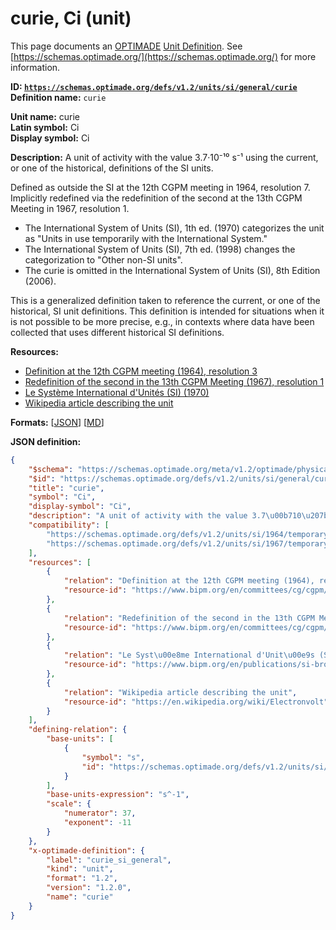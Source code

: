 # curie, Ci (unit)

This page documents an [OPTIMADE](https://www.optimade.org/) [Unit Definition](https://schemas.optimade.org/#definitions). See [https://schemas.optimade.org/](https://schemas.optimade.org/) for more information.

**ID: [`https://schemas.optimade.org/defs/v1.2/units/si/general/curie`](https://schemas.optimade.org/defs/v1.2/units/si/general/curie.md)**  
**Definition name:** `curie`

**Unit name:** curie  
**Latin symbol:** Ci  
**Display symbol:** Ci  
  
**Description:** A unit of activity with the value 3.7·10⁻¹⁰ s⁻¹ using the current, or one of the historical, definitions of the SI units.

Defined as outside the SI at the 12th CGPM meeting in 1964, resolution 7.
Implicitly redefined via the redefinition of the second at the 13th CGPM Meeting in 1967, resolution 1.

- The International System of Units (SI), 1th ed. (1970) categorizes the unit as "Units in use temporarily with the International System."
- The International System of Units (SI), 7th ed. (1998) changes the categorization to "Other non-SI units".
- The curie is omitted in the International System of Units (SI), 8th Edition (2006).

This is a generalized definition taken to reference the current, or one of the historical, SI unit definitions.
This definition is intended for situations when it is not possible to be more precise, e.g., in contexts where data have been collected that uses different historical SI definitions.

**Resources:**

- [Definition at the 12th CGPM meeting (1964), resolution 3](https://www.bipm.org/en/committees/cg/cgpm/12-1964/resolution-3)
- [Redefinition of the second in the 13th CGPM Meeting (1967), resolution 1](https://www.bipm.org/en/committees/cg/cgpm/13-1967/resolution-1)
- [Le Système International d'Unités (SI) (1970)](https://www.bipm.org/en/publications/si-brochure)
- [Wikipedia article describing the unit](https://en.wikipedia.org/wiki/Electronvolt)


**Formats:** [[JSON](curie.json)] [[MD](curie.md)]

**JSON definition:**

``` json
{
    "$schema": "https://schemas.optimade.org/meta/v1.2/optimade/physical_unit_definition.md",
    "$id": "https://schemas.optimade.org/defs/v1.2/units/si/general/curie",
    "title": "curie",
    "symbol": "Ci",
    "display-symbol": "Ci",
    "description": "A unit of activity with the value 3.7\u00b710\u207b\u00b9\u2070 s\u207b\u00b9 using the current, or one of the historical, definitions of the SI units.\n\nDefined as outside the SI at the 12th CGPM meeting in 1964, resolution 7.\nImplicitly redefined via the redefinition of the second at the 13th CGPM Meeting in 1967, resolution 1.\n\n- The International System of Units (SI), 1th ed. (1970) categorizes the unit as \"Units in use temporarily with the International System.\"\n- The International System of Units (SI), 7th ed. (1998) changes the categorization to \"Other non-SI units\".\n- The curie is omitted in the International System of Units (SI), 8th Edition (2006).\n\nThis is a generalized definition taken to reference the current, or one of the historical, SI unit definitions.\nThis definition is intended for situations when it is not possible to be more precise, e.g., in contexts where data have been collected that uses different historical SI definitions.",
    "compatibility": [
        "https://schemas.optimade.org/defs/v1.2/units/si/1964/temporary/curie",
        "https://schemas.optimade.org/defs/v1.2/units/si/1967/temporary/curie"
    ],
    "resources": [
        {
            "relation": "Definition at the 12th CGPM meeting (1964), resolution 3",
            "resource-id": "https://www.bipm.org/en/committees/cg/cgpm/12-1964/resolution-3"
        },
        {
            "relation": "Redefinition of the second in the 13th CGPM Meeting (1967), resolution 1",
            "resource-id": "https://www.bipm.org/en/committees/cg/cgpm/13-1967/resolution-1"
        },
        {
            "relation": "Le Syst\u00e8me International d'Unit\u00e9s (SI) (1970)",
            "resource-id": "https://www.bipm.org/en/publications/si-brochure"
        },
        {
            "relation": "Wikipedia article describing the unit",
            "resource-id": "https://en.wikipedia.org/wiki/Electronvolt"
        }
    ],
    "defining-relation": {
        "base-units": [
            {
                "symbol": "s",
                "id": "https://schemas.optimade.org/defs/v1.2/units/si/general/second"
            }
        ],
        "base-units-expression": "s^-1",
        "scale": {
            "numerator": 37,
            "exponent": -11
        }
    },
    "x-optimade-definition": {
        "label": "curie_si_general",
        "kind": "unit",
        "format": "1.2",
        "version": "1.2.0",
        "name": "curie"
    }
}
```